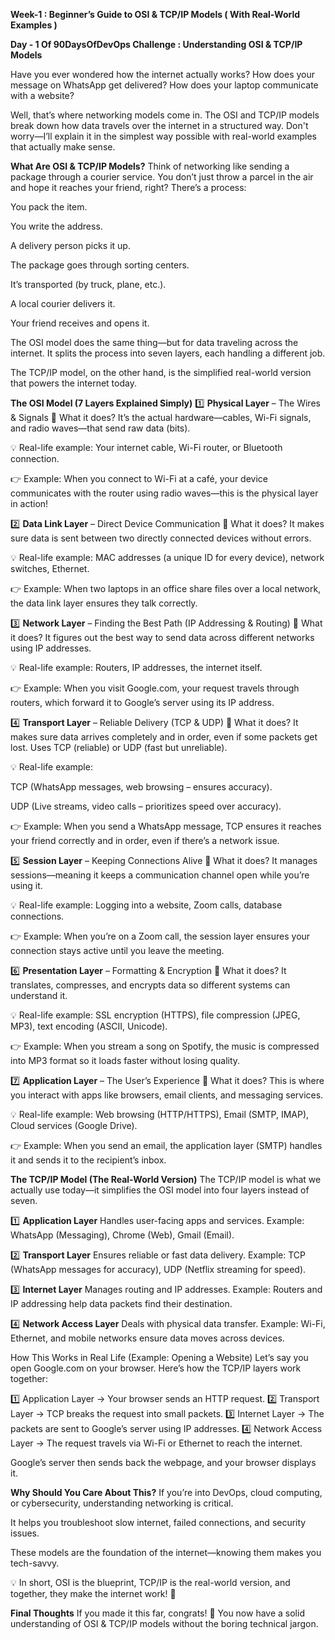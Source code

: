 **Week-1 : Beginner’s Guide to OSI & TCP/IP Models ( With Real-World Examples )**

**Day - 1 Of 90DaysOfDevOps Challenge : Understanding OSI & TCP/IP Models**

Have you ever wondered how the internet actually works? How does your message on WhatsApp get delivered? How does your laptop communicate with a website?

Well, that’s where networking models come in. The OSI and TCP/IP models break down how data travels over the internet in a structured way. Don't worry—I’ll explain it in the simplest way possible with real-world examples that actually make sense.

**What Are OSI & TCP/IP Models?**
Think of networking like sending a package through a courier service. You don’t just throw a parcel in the air and hope it reaches your friend, right? There’s a process:

You pack the item.

You write the address.

A delivery person picks it up.

The package goes through sorting centers.

It’s transported (by truck, plane, etc.).

A local courier delivers it.

Your friend receives and opens it.

The OSI model does the same thing—but for data traveling across the internet. It splits the process into seven layers, each handling a different job.

The TCP/IP model, on the other hand, is the simplified real-world version that powers the internet today.

**The OSI Model (7 Layers Explained Simply)**
1️⃣ **Physical Layer** – The Wires & Signals
📌 What it does? It’s the actual hardware—cables, Wi-Fi signals, and radio waves—that send raw data (bits).

💡 Real-life example: Your internet cable, Wi-Fi router, or Bluetooth connection.

👉 Example: When you connect to Wi-Fi at a café, your device communicates with the router using radio waves—this is the physical layer in action!

2️⃣ **Data Link Layer** – Direct Device Communication
📌 What it does? It makes sure data is sent between two directly connected devices without errors.

💡 Real-life example: MAC addresses (a unique ID for every device), network switches, Ethernet.

👉 Example: When two laptops in an office share files over a local network, the data link layer ensures they talk correctly.

3️⃣ **Network Layer** – Finding the Best Path (IP Addressing & Routing)
📌 What it does? It figures out the best way to send data across different networks using IP addresses.

💡 Real-life example: Routers, IP addresses, the internet itself.

👉 Example: When you visit Google.com, your request travels through routers, which forward it to Google’s server using its IP address.

4️⃣ **Transport Layer** – Reliable Delivery (TCP & UDP)
📌 What it does? It makes sure data arrives completely and in order, even if some packets get lost. Uses TCP (reliable) or UDP (fast but unreliable).

💡 Real-life example:

TCP (WhatsApp messages, web browsing – ensures accuracy).

UDP (Live streams, video calls – prioritizes speed over accuracy).

👉 Example: When you send a WhatsApp message, TCP ensures it reaches your friend correctly and in order, even if there’s a network issue.

5️⃣ **Session Layer** – Keeping Connections Alive
📌 What it does? It manages sessions—meaning it keeps a communication channel open while you’re using it.

💡 Real-life example: Logging into a website, Zoom calls, database connections.

👉 Example: When you’re on a Zoom call, the session layer ensures your connection stays active until you leave the meeting.

6️⃣ **Presentation Layer** – Formatting & Encryption
📌 What it does? It translates, compresses, and encrypts data so different systems can understand it.

💡 Real-life example: SSL encryption (HTTPS), file compression (JPEG, MP3), text encoding (ASCII, Unicode).

👉 Example: When you stream a song on Spotify, the music is compressed into MP3 format so it loads faster without losing quality.

7️⃣ **Application Layer** – The User’s Experience
📌 What it does? This is where you interact with apps like browsers, email clients, and messaging services.

💡 Real-life example: Web browsing (HTTP/HTTPS), Email (SMTP, IMAP), Cloud services (Google Drive).

👉 Example: When you send an email, the application layer (SMTP) handles it and sends it to the recipient’s inbox.

**The TCP/IP Model (The Real-World Version)**
The TCP/IP model is what we actually use today—it simplifies the OSI model into four layers instead of seven.

1️⃣ **Application Layer**
Handles user-facing apps and services. Example: WhatsApp (Messaging), Chrome (Web), Gmail (Email).

2️⃣ **Transport Layer** 
Ensures reliable or fast data delivery. Example: TCP (WhatsApp messages for accuracy), UDP (Netflix streaming for speed).

3️⃣ **Internet Layer**
Manages routing and IP addresses. Example: Routers and IP addressing help data packets find their destination.

4️⃣ **Network Access Layer**
Deals with physical data transfer. Example: Wi-Fi, Ethernet, and mobile networks ensure data moves across devices.



How This Works in Real Life (Example: Opening a Website)
Let’s say you open Google.com on your browser. Here’s how the TCP/IP layers work together:

1️⃣ Application Layer → Your browser sends an HTTP request.
2️⃣ Transport Layer → TCP breaks the request into small packets.
3️⃣ Internet Layer → The packets are sent to Google’s server using IP addresses.
4️⃣ Network Access Layer → The request travels via Wi-Fi or Ethernet to reach the internet.

Google’s server then sends back the webpage, and your browser displays it.

**Why Should You Care About This?**
If you’re into DevOps, cloud computing, or cybersecurity, understanding networking is critical.

It helps you troubleshoot slow internet, failed connections, and security issues.

These models are the foundation of the internet—knowing them makes you tech-savvy.

💡 In short, OSI is the blueprint, TCP/IP is the real-world version, and together, they make the internet work! 🚀

**Final Thoughts**
If you made it this far, congrats! 🎉 You now have a solid understanding of OSI & TCP/IP models without the boring technical jargon.
